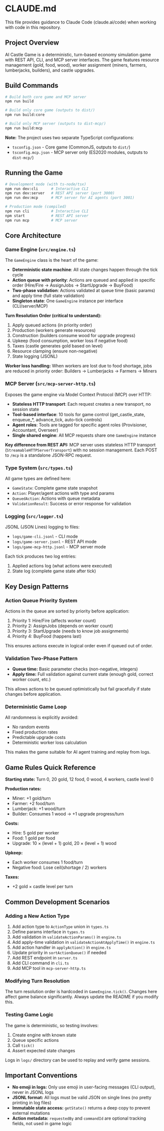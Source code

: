 # CLAUDE.md

This file provides guidance to Claude Code (claude.ai/code) when working with code in this repository.

## Project Overview

AI Castle Game is a deterministic, turn-based economy simulation game with REST API, CLI, and MCP server interfaces. The game features resource management (gold, food, wood), worker assignment (miners, farmers, lumberjacks, builders), and castle upgrades.

## Build Commands

```bash
# Build both core game and MCP server
npm run build

# Build only core game (outputs to dist/)
npm run build:core

# Build only MCP server (outputs to dist-mcp/)
npm run build:mcp
```

**Note:** The project uses two separate TypeScript configurations:
- `tsconfig.json` - Core game (CommonJS, outputs to `dist/`)
- `tsconfig.mcp.json` - MCP server only (ES2020 modules, outputs to `dist-mcp/`)

## Running the Game

```bash
# Development mode (with ts-node/tsx)
npm run dev:cli      # Interactive CLI
npm run dev:server   # REST API server (port 3000)
npm run dev:mcp      # MCP server for AI agents (port 3001)

# Production mode (compiled)
npm run cli          # Interactive CLI
npm start            # REST API server
npm run mcp          # MCP server
```

## Core Architecture

### Game Engine (`src/engine.ts`)

The `GameEngine` class is the heart of the game:

- **Deterministic state machine**: All state changes happen through the tick cycle
- **Action queue with priority**: Actions are queued and applied in specific order (Hire/Fire → AssignJobs → StartUpgrade → BuyFood)
- **Two-phase validation**: Actions validated at queue time (basic params) and apply time (full state validation)
- **Singleton state**: One `GameEngine` instance per interface (CLI/server/MCP)

**Turn Resolution Order (critical to understand):**
1. Apply queued actions (in priority order)
2. Production (workers generate resources)
3. Construction (builders consume wood for upgrade progress)
4. Upkeep (food consumption, worker loss if negative food)
5. Taxes (castle generates gold based on level)
6. Resource clamping (ensure non-negative)
7. State logging (JSONL)

**Worker loss handling:** When workers are lost due to food shortage, jobs are reduced in priority order: Builders → Lumberjacks → Farmers → Miners

### MCP Server (`src/mcp-server-http.ts`)

Exposes the game engine via Model Context Protocol (MCP) over HTTP:

- **Stateless HTTP transport**: Each request creates a new transport, no session state
- **Tool-based interface**: 10 tools for game control (get_castle_state, enqueue_*, advance_tick, auto-tick controls)
- **Agent roles**: Tools are tagged for specific agent roles (Provisioner, Accountant, Overseer)
- **Single shared engine**: All MCP requests share one `GameEngine` instance

**Key difference from REST API:** MCP server uses stateless HTTP transport (`StreamableHTTPServerTransport`) with no session management. Each POST to `/mcp` is a standalone JSON-RPC request.

### Type System (`src/types.ts`)

All game types are defined here:
- `GameState`: Complete game state snapshot
- `Action`: Player/agent actions with type and params
- `QueuedAction`: Actions with queue metadata
- `ValidationResult`: Success or error response for validation

### Logging (`src/logger.ts`)

JSONL (JSON Lines) logging to files:
- `logs/game-cli.jsonl` - CLI mode
- `logs/game-server.jsonl` - REST API mode
- `logs/game-mcp-http.jsonl` - MCP server mode

Each tick produces two log entries:
1. Applied actions log (what actions were executed)
2. State log (complete game state after tick)

## Key Design Patterns

### Action Queue Priority System

Actions in the queue are sorted by priority before application:
1. Priority 1: Hire/Fire (affects worker count)
2. Priority 2: AssignJobs (depends on worker count)
3. Priority 3: StartUpgrade (needs to know job assignments)
4. Priority 4: BuyFood (happens last)

This ensures actions execute in logical order even if queued out of order.

### Validation Two-Phase Pattern

- **Queue time:** Basic parameter checks (non-negative, integers)
- **Apply time:** Full validation against current state (enough gold, correct worker count, etc.)

This allows actions to be queued optimistically but fail gracefully if state changes before application.

### Deterministic Game Loop

All randomness is explicitly avoided:
- No random events
- Fixed production rates
- Predictable upgrade costs
- Deterministic worker loss calculation

This makes the game suitable for AI agent training and replay from logs.

## Game Rules Quick Reference

**Starting state:** Turn 0, 20 gold, 12 food, 0 wood, 4 workers, castle level 0

**Production rates:**
- Miner: +1 gold/turn
- Farmer: +2 food/turn
- Lumberjack: +1 wood/turn
- Builder: Consumes 1 wood → +1 upgrade progress/turn

**Costs:**
- Hire: 5 gold per worker
- Food: 1 gold per food
- Upgrade: 10 × (level + 1) gold, 20 × (level + 1) wood

**Upkeep:**
- Each worker consumes 1 food/turn
- Negative food: Lose ceil(shortage / 2) workers

**Taxes:**
- +2 gold × castle level per turn

## Common Development Scenarios

### Adding a New Action Type

1. Add action type to `ActionType` union in `types.ts`
2. Define params interface in `types.ts`
3. Add validation in `validateActionParams()` in `engine.ts`
4. Add apply-time validation in `validateActionAtApplyTime()` in `engine.ts`
5. Add action handler in `applyAction()` in `engine.ts`
6. Update priority in `sortActionQueue()` if needed
7. Add REST endpoint in `server.ts`
8. Add CLI command in `cli.ts`
9. Add MCP tool in `mcp-server-http.ts`

### Modifying Turn Resolution

The turn resolution order is hardcoded in `GameEngine.tick()`. Changes here affect game balance significantly. Always update the README if you modify this.

### Testing Game Logic

The game is deterministic, so testing involves:
1. Create engine with known state
2. Queue specific actions
3. Call `tick()`
4. Assert expected state changes

Logs in `logs/` directory can be used to replay and verify game sessions.

## Important Conventions

- **No emoji in logs:** Only use emoji in user-facing messages (CLI output), never in JSONL logs
- **JSONL format:** All logs must be valid JSON on single lines (no pretty printing in log files)
- **Immutable state access:** `getState()` returns a deep copy to prevent external mutations
- **Action metadata:** `requestedBy` and `commandId` are optional tracking fields, not used in game logic
